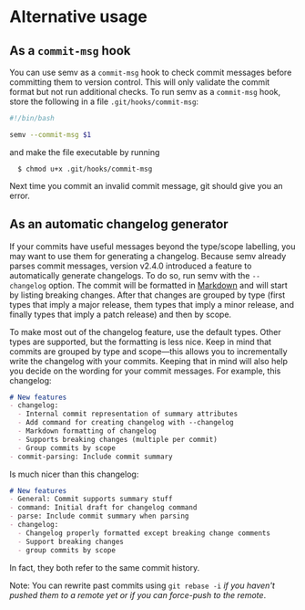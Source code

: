 # Alternative usage

## As a `commit-msg` hook

You can use semv as a `commit-msg` hook to check commit messages before
committing them to version control. This will only validate the commit format
but not run additional checks. To run semv as a `commit-msg` hook, store the following in a file `.git/hooks/commit-msg`:
```bash
#!/bin/bash

semv --commit-msg $1
```
and make the file executable by running
```
  $ chmod u+x .git/hooks/commit-msg
```
Next time you commit an invalid commit message, git should give you an error.


## As an automatic changelog generator

If your commits have useful messages beyond the type/scope labelling, you may
want to use them for generating a changelog. Because semv already parses commit
messages, version v2.4.0 introduced a feature to automatically generate
changelogs. To do so, run semv with the `--changelog` option. The commit will
be formatted in [Markdown](https://www.markdownguide.org) and will start by
listing breaking changes. After that changes are grouped by type (first types
that imply a major release, them types that imply a minor release, and finally
types that imply a patch release) and then by scope.

To make most out of the changelog feature, use the default types. Other types
are supported, but the formatting is less nice. Keep in mind that commits are
grouped by type and scope&mdash;this allows you to incrementally write the
changelog with your commits. Keeping that in mind will also help you decide on
the wording for your commit messages. For example, this changelog:
```markdown
# New features
- changelog:
  - Internal commit representation of summary attributes
  - Add command for creating changelog with --changelog
  - Markdown formatting of changelog
  - Supports breaking changes (multiple per commit)
  - Group commits by scope
- commit-parsing: Include commit summary
```
Is much nicer than this changelog:
```markdown
# New features
- General: Commit supports summary stuff
- command: Initial draft for changelog command
- parse: Include commit summary when parsing
- changelog:
  - Changelog properly formatted except breaking change comments
  - Support breaking changes
  - group commits by scope
```
In fact, they both refer to the same commit history.

Note: You can rewrite past commits using `git rebase -i` *if you haven't pushed
them to a remote yet or if you can force-push to the remote*.
